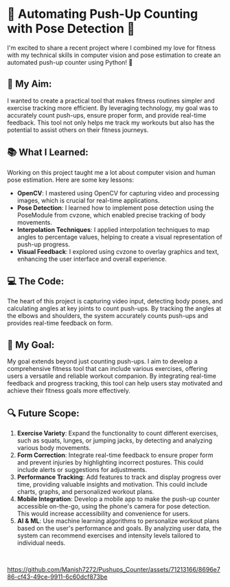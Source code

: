 # 🚀 **Automating Push-Up Counting with Pose Detection** 🚀

I'm excited to share a recent project where I combined my love for fitness with my technical skills in computer vision and pose estimation to create an automated push-up counter using Python! 💪

## 🎯 **My Aim:**
I wanted to create a practical tool that makes fitness routines simpler and exercise tracking more efficient. By leveraging technology, my goal was to accurately count push-ups, ensure proper form, and provide real-time feedback. This tool not only helps me track my workouts but also has the potential to assist others on their fitness journeys.

## 📚 **What I Learned:**
Working on this project taught me a lot about computer vision and human pose estimation. Here are some key lessons:
- **OpenCV**: I mastered using OpenCV for capturing video and processing images, which is crucial for real-time applications.
- **Pose Detection**: I learned how to implement pose detection using the PoseModule from cvzone, which enabled precise tracking of body movements.
- **Interpolation Techniques**: I applied interpolation techniques to map angles to percentage values, helping to create a visual representation of push-up progress.
- **Visual Feedback**: I explored using cvzone to overlay graphics and text, enhancing the user interface and overall experience.

## 💻 **The Code:**
The heart of this project is capturing video input, detecting body poses, and calculating angles at key joints to count push-ups. By tracking the angles at the elbows and shoulders, the system accurately counts push-ups and provides real-time feedback on form.

## 🥅 **My Goal:**
My goal extends beyond just counting push-ups. I aim to develop a comprehensive fitness tool that can include various exercises, offering users a versatile and reliable workout companion. By integrating real-time feedback and progress tracking, this tool can help users stay motivated and achieve their fitness goals more effectively.

## 🔍 **Future Scope:**
1. **Exercise Variety**: Expand the functionality to count different exercises, such as squats, lunges, or jumping jacks, by detecting and analyzing various body movements.
2. **Form Correction**: Integrate real-time feedback to ensure proper form and prevent injuries by highlighting incorrect postures. This could include alerts or suggestions for adjustments.
3. **Performance Tracking**: Add features to track and display progress over time, providing valuable insights and motivation. This could include charts, graphs, and personalized workout plans.
4. **Mobile Integration**: Develop a mobile app to make the push-up counter accessible on-the-go, using the phone's camera for pose detection. This would increase accessibility and convenience for users.
5. **AI & ML**: Use machine learning algorithms to personalize workout plans based on the user's performance and goals. By analyzing user data, the system can recommend exercises and intensity levels tailored to individual needs.

<br>

https://github.com/Manish7272/Pushups_Counter/assets/71213166/8696e786-cf43-49ce-9911-6c60dcf873be

